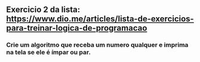 ## Exercicio 2 da lista: https://www.dio.me/articles/lista-de-exercicios-para-treinar-logica-de-programacao

<h3>
    Crie um algoritmo que receba um numero qualquer e imprima na tela se ele é ímpar ou par.

</h3>
